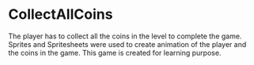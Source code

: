 # CollectAllCoins
The player has to collect all the coins in the level to complete the game. Sprites and Spritesheets were used to create animation of the player and the coins in the game. This game is created for learning purpose.
